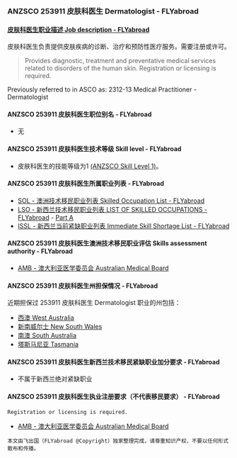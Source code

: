 ### ANZSCO 253911 皮肤科医生 Dermatologist - FLYabroad ###

####  [皮肤科医生职业描述 Job description - FLYabroad](http://www.flyabroadvisa.com/anzsco/2539.html#253911)

皮肤科医生负责提供皮肤疾病的诊断、治疗和预防性医疗服务。需要注册或许可。

> Provides diagnostic, treatment and preventative medical services related to disorders of the human skin. Registration or licensing is required.

Previously referred to in ASCO as:
2312-13 Medical Practitioner - Dermatologist

#### ANZSCO 253911 皮肤科医生职位别名 - FLYabroad
 
- 无

#### ANZSCO 253911 皮肤科医生技术等级 Skill level - FLYabroad

- 皮肤科医生的技能等级为1 [(ANZSCO Skill Level 1)](http://www.flyabroadvisa.com/anzsco/)。

#### ANZSCO 253911 皮肤科医生所属职业列表 - FLYabroad

- [SOL - 澳洲技术移民职业列表 Skilled Occupation List - FLYabroad](http://www.flyabroadvisa.com/sol/)
- [LSO - 新西兰技术移民职业列表 LIST OF SKILLED OCCUPATIONS - FLYabroad](http://nz.flyabroadvisa.com/lso/) - [Part A](parta)
- [ISSL - 新西兰当前紧缺职业列表 Immediate Skill Shortage List - FLYabroad](http://nz.flyabroadvisa.com/work-residence/issl.html)

#### ANZSCO 253911 皮肤科医生澳洲技术移民职业评估 Skills assessment authority - FLYabroad

- [AMB - 澳大利亚医学委员会 Australian Medical Board](http://www.medicalboard.gov.au/)

#### ANZSCO 253911 皮肤科医生州担保情况 - FLYabroad

近期担保过 253911 皮肤科医生 Dermatologist 职业的州包括：

- [西澳 West Australia](http://www.flyabroadvisa.com/zdb/wa.html)
- [新南威尔士 New South Wales](http://www.flyabroadvisa.com/zdb/nsw.html)
- [南澳 South Australia](http://www.flyabroadvisa.com/zdb/sa.html)
- [塔斯马尼亚 Tasmania](http://www.flyabroadvisa.com/zdb/tas.html)

#### ANZSCO 253911 皮肤科医生新西兰技术移民紧缺职业加分要求 - FLYabroad

- 不属于新西兰绝对紧缺职业  

#### ANZSCO 253911 皮肤科医生执业注册要求（不代表移民要求） - FLYabroad

    Registration or licensing is required.

- [AMB - 澳大利亚医学委员会 Australian Medical Board](http://www.medicalboard.gov.au/)

`本文由飞出国（FLYabroad @Copyright）独家整理完成，请尊重知识产权，不要以任何形式散布和传播。`